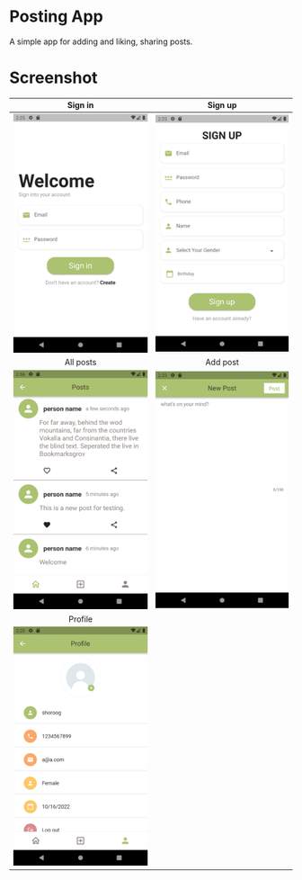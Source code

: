 # Posting App

A simple app for adding and liking, sharing posts.


# Screenshot
Sign in                |      Sign up
:-------------------------:|:-------------------------:
<img src="https://github.com/shoroogalsubhi/brmjha-projects-screenshots/blob/main/screenshots/sign%20in.png" width="300"> | <img src="https://github.com/shoroogalsubhi/brmjha-projects-screenshots/blob/main/screenshots/sign%20up.png" width="300">
All posts                |      Add post
<img src="https://github.com/shoroogalsubhi/brmjha-projects-screenshots/blob/main/screenshots/all%20posts.png" width="300"> | <img src="https://github.com/shoroogalsubhi/brmjha-projects-screenshots/blob/main/screenshots/add%20post.png" width="300">
Profile                |
<img src="https://github.com/shoroogalsubhi/brmjha-projects-screenshots/blob/main/screenshots/profile.png" width="300"> |

